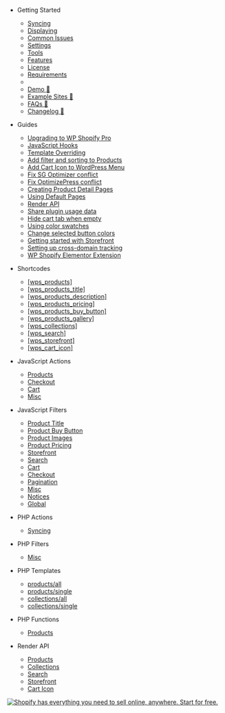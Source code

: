 - <span class="section section-getting-started">Getting Started</span>

  - [Syncing](getting-started/syncing.md)
  - [Displaying](getting-started/displaying.md)
  - [Common Issues](getting-started/common-issues.md)
  - [Settings](getting-started/settings.md)
  - [Tools](getting-started/tools.md)
  - [Features](getting-started/features.md)
  - [License](getting-started/license.md)
  - [Requirements](getting-started/requirements.md)
  - <div class="spacer"></div>
  - [Demo :link:](https://demo.wpshop.io?utm_medium=docs&utm_source=sidenav&utm_campaign=info)
  - [Example Sites :link:](https://wpshop.io/examples?utm_medium=docs&utm_source=sidenav&utm_campaign=info)
  - [FAQs :link:](https://wpshop.io/faq?utm_medium=docs&utm_source=sidenav&utm_campaign=help)
  - [Changelog :link:](https://wpshop.io/changelog?utm_medium=docs&utm_source=sidenav&utm_campaign=info)

* <span class="section section-guides">Guides</span>

  - [Upgrading to WP Shopify Pro](guides/upgrading-to-pro.md)
  - [JavaScript Hooks](guides/javascript-hooks.md)
  - [Template Overriding](guides/template-overriding.md)
  - [Add filter and sorting to Products](guides/add-filter-and-sorting-products.md)
  - [Add Cart Icon to WordPress Menu](guides/add-cart-icon-to-nav.md)
  - [Fix SG Optimizer conflict](guides/fix-sg-optimizer-conflict.md)
  - [Fix OptimizePress conflict](guides/fix-optimizepress-conflict.md)
  - [Creating Product Detail Pages](guides/product-detail-pages.md)
  - [Using Default Pages](guides/default-pages.md)
  - [Render API](guides/render-api.md)
  - [Share plugin usage data](guides/share-data.md)
  - [Hide cart tab when empty](guides/hide-cart-tab-when-empty.md)
  - [Using color swatches](guides/using-color-swatches.md)
  - [Change selected button colors](guides/change-selected-button-colors.md)
  - [Getting started with Storefront](guides/getting-started-storefront.md)
  - [Setting up cross-domain tracking](guides/setting-up-cross-domain-tracking.md)
  - [WP Shopify Elementor Extension](guides/wpshopify-elementor-extension.md)

* <span class="section section-shortcodes">Shortcodes</span>

  - [[wps_products]](shortcodes/wps_products.md)</span>
  - [[wps_products_title]](shortcodes/wps_products_title.md)
  - [[wps_products_description]](shortcodes/wps_products_description.md)
  - [[wps_products_pricing]](shortcodes/wps_products_pricing.md)
  - [[wps_products_buy_button]](shortcodes/wps_products_buy_button.md)
  - [[wps_products_gallery]](shortcodes/wps_products_gallery.md)
  - [[wps_collections]](shortcodes/wps_collections.md)
  - [[wps_search]](shortcodes/wps_search.md)
  - [[wps_storefront]](shortcodes/wps_storefront.md)
  - [[wps_cart_icon]](shortcodes/wps_cart_icon.md)

* <span class="section section-actions">JavaScript Actions</span>

  - [Products](js/actions/products.md)
  - [Checkout](js/actions/checkout.md)
  - [Cart](js/actions/cart.md)
  - [Misc](js/actions/misc.md)

- <span class="section section-actions">JavaScript Filters</span>

  - [Product Title](js/filters/product-title.md)
  - [Product Buy Button](js/filters/product-buy-button.md)
  - [Product Images](js/filters/product-images.md)
  - [Product Pricing](js/filters/product-pricing.md)
  - [Storefront](js/filters/storefront.md)
  - [Search](js/filters/search.md)
  - [Cart](js/filters/cart.md)
  - [Checkout](js/filters/checkout.md)
  - [Pagination](js/filters/pagination.md)
  - [Misc](js/filters/misc.md)
  - [Notices](js/filters/notices.md)
  - [Global](js/filters/global.md)

- <span class="section section-actions">PHP Actions</span>

  - [Syncing](php/actions/syncing.md)

- <span class="section section-actions">PHP Filters</span>

  - [Misc](php/filters/misc.md)

* <span class="section section-templates">PHP Templates</span>

  - [products/all](templates/products/all.md)
  - [products/single](templates/products/single.md)
  - [collections/all](templates/collections/all.md)
  - [collections/single](templates/collections/single.md)

* <span class="section section-templates">PHP Functions</span>

  - [Products](php-functions/products.md)

* <span class="section section-render-api">Render API</span>

  - [Products](render-api/products.md)
  - [Collections](render-api/collections.md)
  - [Search](render-api/search.md)
  - [Storefront](render-api/storefront.md)
  - [Cart Icon](render-api/cart-icon.md)

[![Shopify has everything you need to sell online, anywhere. Start for free.](https://docs.wpshop.io/assets/banner.png)](https://www.shopify.com/?ref=wps)

